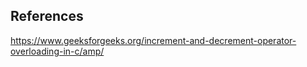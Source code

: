 ## References 

https://www.geeksforgeeks.org/increment-and-decrement-operator-overloading-in-c/amp/
